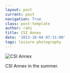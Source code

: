 ```yaml
---
layout: post
current: post
navigation: True
class: post-template
author: rahi
title: CSI Annex
date: '2013-10-04 07:31:00'
tags: leisure photography
---
```


![CSI Annex](https://i.imgur.com/w13oH3S.jpg)

CSI Annex in the summer.
